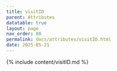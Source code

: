 ```yaml
---
title: visitID
parent: Attributes
datatable: true
layout: page
nav_order: 88
permalink: docs/attributes/visitID.html
date: 2025-05-21
---
```

{% include content/visitID.md %}
